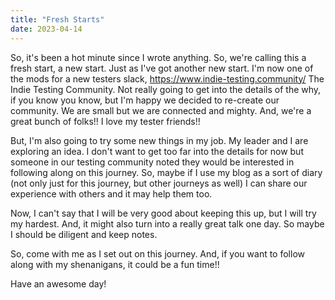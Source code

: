 ```yaml
---
title: "Fresh Starts"
date: 2023-04-14
---
```


So, it's been a hot minute since I wrote anything.  So, we're calling this a fresh start, a new start.  Just as I've got another new start.  I'm now one of the mods for a new testers slack, https://www.indie-testing.community/ The Indie Testing Community.  Not really going to get into the details of the why, if you know you know, but I'm happy we decided to re-create our community. We are small but we are connected and mighty.  And, we're a great bunch of folks!!  I love my tester friends!!

But, I'm also going to try some new things in my job.  My leader and I are exploring an idea.  I don't want to get too far into the details for now but someone in our testing community noted they would be interested in following along on this journey.  So, maybe if I use my blog as a sort of diary (not only just for this journey, but other journeys as well) I can share our experience with others and it may help them too.  

Now, I can't say that I will be very good about keeping this up, but I will try my hardest.  And, it might also turn into a really great talk one day.  So maybe I should be diligent and keep notes.  

So, come with me as I set out on this journey.  And, if you want to follow along with my shenanigans, it could be a fun time!!

Have an awesome day!
